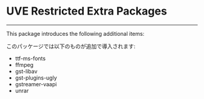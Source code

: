 # UVE Restricted Extra Packages
-----
This package introduces the following additional items:

このパッケージでは以下のものが追加で導入されます:

* ttf-ms-fonts
* ffmpeg
* gst-libav
* gst-plugins-ugly
* gstreamer-vaapi
* unrar
